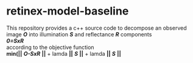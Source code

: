 # retinex-model-baseline
This repository provides a c++ source code to decompose an observed image ***O*** into illumination ***S*** and reflectance ***R*** components <br>
***0=SxR*** <br>
according to the objective function <br>
**min(||** ***O-SxR*** **||** + lamda **||** ***S*** **||** + lamda **||** ***S*** **||**


